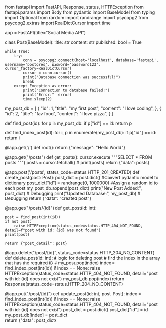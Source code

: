 from fastapi import FastAPI, Response, status, HTTPException
from fastapi.params import Body
from pydantic import BaseModel
from typing import Optional
from random import randrange
import psycopg2
from psycopg2.extras import RealDictCursor
import time

app = FastAPI(title="Social Media API")

class Post(BaseModel):
title: str
content: str
published: bool = True

    while True:
        try:
            conn = psycopg2.connect(host='localhost', database='fastapi', username='postgres', pasword='password123', cursor_factory=RealDictCursor)
            cursor = conn.cursor()
            print("Database connection was successful!")
            break
        except Exception as error:
            print("Connection to database failed!")
            print("Error:", error)
            time.sleep(2)

my_post_db = [
{
"id": 1,
"title": "my first post",
"content": "I love coding",
},
{
"id": 2,
"title": "fav food",
"content": "I love pizza",
}
]

def find_post(id):
for p in my_post_db:
if p["id"] == id:
return p

def find_index_post(id):
for i, p in enumerate(my_post_db):
if p["id"] == id:
return i

@app.get('/')
def root():
return {"message": "Hello World"}

@app.get("/posts")
def get_posts():
cursor.execute("""SELECT \* FROM posts """)
posts = cursor.fetchall() # print(posts)
return {"data": posts}

@app.post('/posts', status_code=status.HTTP_201_CREATED)
def create_post(post: Post):
post_dict = post.dict() #Convert pydantic model to dictionary
post_dict["id"] = randrange(0, 1000000) #Assign a random id to each post
my_post_db.append(post_dict)
print("New Post Added:", post_dict) # Debugging
print("Updated Database:", my_post_db) # Debugging
return {"data": "created post"}

@app.get("/posts/{id}")
def get_post(id: int):

    post = find_post(int(id))
    if not post:
        raise HTTPException(status_code=status.HTTP_404_NOT_FOUND, detail=f"post with id: {id} was not found")
    print(post)

    return {"post_detail": post}

@app.delete("/post/{id}", status_code=status.HTTP_204_NO_CONTENT)
def delete_post(id: int): # logic for deleting post # find the index in the array that has the required ID # my_post.pop(index)
index = find_index_post(int(id))
if index == None:
raise HTTPException(status_code=status.HTTP_404_NOT_FOUND, detail="post with id: {id} does not exist")
my_post_db.pop(index)
return Response(status_code=status.HTTP_204_NO_CONTENT)

@app.put("/post/{id}")
def update_post(id: int, post: Post):
index = find_index_post(int(id))
if index == None:
raise HTTPException(status_code=status.HTTP_404_NOT_FOUND,
detail="post with id: {id} does not exist")
post_dict = post.dict()
post_dict["id"] = id
my_post_db[index] = post_dict  
 return {"data": post_dict}
